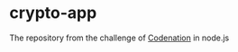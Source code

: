 # crypto-app
The repository from the challenge of [Codenation](https://www.codenation.dev/aceleradev/react-online-1/) in node.js
